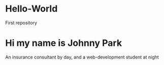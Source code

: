 # Hello-World
First repository
<h1>Hi my name is Johnny Park</h1>
<p>An insurance consultant by day, and a web-development student at night</p>
